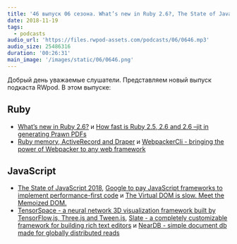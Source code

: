 ```yaml
---
title: '46 выпуск 06 сезона. What’s new in Ruby 2.6?, The State of JavaScript 2018, WebpackerCli, TensorSpace, Slate и прочее'
date: 2018-11-19
tags:
  - podcasts
audio_url: 'https://files.rwpod-assets.com/podcasts/06/0646.mp3'
audio_size: 25486316
duration: '00:26:31'
main_image: '/images/static/06/0646.png'
---
```


Добрый день уважаемые слушатели. Представляем новый выпуск подкаста RWpod. В этом выпуске:

## Ruby

- [What’s new in Ruby 2.6?](https://medium.com/tailor-tech/whats-new-in-ruby-2-6-a4774f3631c1) и [How fast is Ruby 2.5, 2.6 and 2.6 –jit in generating Prawn PDFs](http://nts.strzibny.name/how-fast-is-ruby-2-5-2-6-and-2-6-jit-in-generating-prawn-pdfs/)
- [Ruby memory, ActiveRecord and Draper](https://medium.com/appaloosa-store-engineering/ruby-memory-activerecord-and-draper-64f06abeeb34) и [WebpackerCli - bringing the power of Webpacker to any web framework](https://github.com/danielpclark/webpacker-cli)

## JavaScript

- [The State of JavaScript 2018](https://2018.stateofjs.com/), [Google to pay JavaScript frameworks to implement performance-first code](https://www.zdnet.com/article/google-to-pay-javascript-frameworks-to-implement-performance-first-code/) и [The Virtual DOM is slow. Meet the Memoized DOM.](https://medium.freecodecamp.org/the-virtual-dom-is-slow-meet-the-memoized-dom-bb19f546cc52)
- [TensorSpace - a neural network 3D visualization framework built by TensorFlow.js, Three.js and Tween.js](https://tensorspace.org/), [Slate - a completely customizable framework for building rich text editors](https://docs.slatejs.org/) и [NearDB - simple document db made for globally distributed reads](https://github.com/leoafarias/neardb)
